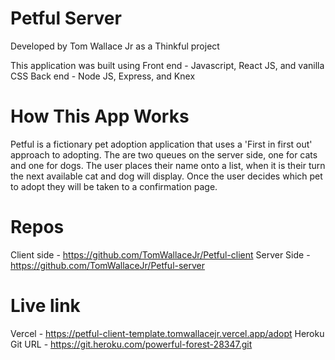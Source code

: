 # Petful Server

Developed by Tom Wallace Jr as a Thinkful project

This application was built using 
Front end - Javascript, React JS, and vanilla CSS 
Back end - Node JS, Express, and Knex

# How This App Works
Petful is a fictionary pet adoption application that uses a 'First in first out' approach to adopting. The are two queues on the server side, one for cats and one for dogs. The user places their name onto a list, when it is their turn the next available cat and dog will display. Once the user decides which pet to adopt they will be taken to a confirmation page.

# Repos 
Client side - https://github.com/TomWallaceJr/Petful-client
Server Side - https://github.com/TomWallaceJr/Petful-server

# Live link
Vercel - https://petful-client-template.tomwallacejr.vercel.app/adopt
Heroku Git URL - https://git.heroku.com/powerful-forest-28347.git